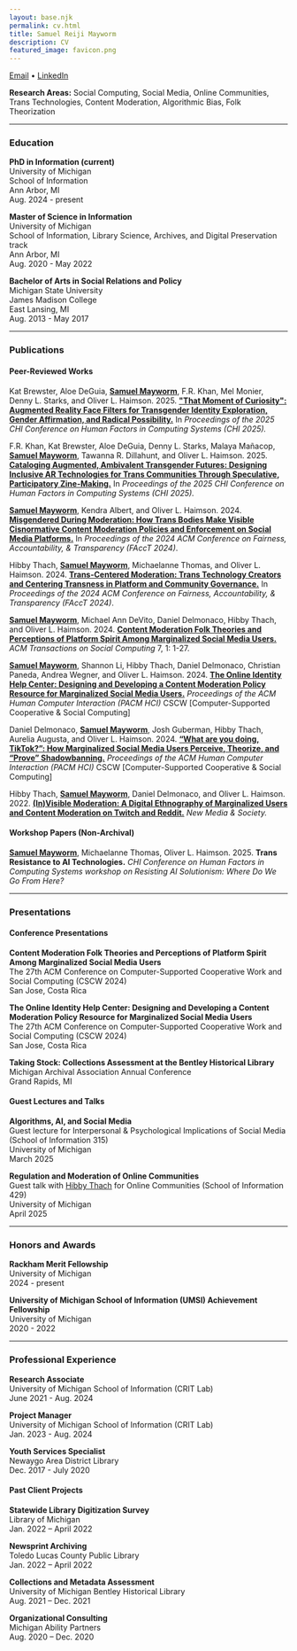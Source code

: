 ```yaml
---
layout: base.njk
permalink: cv.html
title: Samuel Reiji Mayworm
description: CV
featured_image: favicon.png
---
```

[Email](mayworms@umich.edu) • [LinkedIn](https://www.linkedin.com/in/sammayworm/)

**Research Areas:** Social Computing, Social Media, Online Communities, Trans Technologies, Content Moderation, Algorithmic Bias, Folk Theorization

---

### Education
**PhD in Information (current)**  
University of Michigan  
School of Information  
Ann Arbor, MI  
Aug. 2024 - present  

**Master of Science in Information**  
University of Michigan  
School of Information, Library Science, Archives, and Digital Preservation track  
Ann Arbor, MI  
Aug. 2020 - May 2022  

**Bachelor of Arts in Social Relations and Policy**  
Michigan State University  
James Madison College  
East Lansing, MI  
Aug. 2013 - May 2017  

---

### Publications 
#### Peer-Reviewed Works
Kat Brewster, Aloe DeGuia, <b><u>Samuel Mayworm</u></b>, F.R. Khan, Mel Monier, Denny L. Starks, and Oliver L. Haimson. 2025. <a href="https://deepblue.lib.umich.edu/handle/2027.42/196550" target="_blank"><b>"That Moment of Curiosity": Augmented Reality Face Filters for Transgender Identity Exploration, Gender Affirmation, and Radical Possibility.</b></a> In <i>Proceedings of the 2025 CHI Conference on Human Factors in Computing Systems (CHI 2025).</i>  


F.R. Khan, Kat Brewster, Aloe DeGuia, Denny L. Starks, Malaya Mañacop, <b><u>Samuel Mayworm</u></b>, Tawanna R. Dillahunt, and Oliver L. Haimson. 2025. <a href="https://deepblue.lib.umich.edu/handle/2027.42/196549" target="_blank"><b>Cataloging Augmented, Ambivalent Transgender Futures: Designing Inclusive AR Technologies for Trans Communities Through Speculative, Participatory Zine-Making.</b></a> In <i>Proceedings of the 2025 CHI Conference on Human Factors in Computing Systems (CHI 2025).</i>  

<b><u>Samuel Mayworm</u></b>, Kendra Albert, and Oliver L. Haimson. 2024. <a href="https://doi.org/10.1145/3630106.3658907" target="_blank"><b>Misgendered During Moderation: How Trans Bodies Make Visible Cisnormative Content Moderation Policies and Enforcement on Social Media Platforms.</b></a> In <i>Proceedings of the 2024 ACM Conference on Fairness, Accountability, & Transparency (FAccT 2024)</i>.  

Hibby Thach, <b><u>Samuel Mayworm</u></b>, Michaelanne Thomas, and Oliver L. Haimson. 2024. <a href="https://doi.org/10.1145/3630106.3658909" target="_blank"><b>Trans-Centered Moderation: Trans Technology Creators and Centering Transness in Platform and Community Governance.</b></a> In <i>Proceedings of the 2024 ACM Conference on Fairness, Accountability, & Transparency (FAccT 2024)</i>.  

<b><u>Samuel Mayworm</u></b>, Michael Ann DeVito, Daniel Delmonaco, Hibby Thach, and Oliver L. Haimson. 2024. <a href="https://doi.org/10.1145/3632741" target="_blank"><b>Content Moderation Folk Theories and Perceptions of Platform Spirit Among Marginalized Social Media Users.</b></a> <i>ACM Transactions on Social Computing</i> 7, 1: 1-27.  

<b><u>Samuel Mayworm</u></b>, Shannon Li, Hibby Thach, Daniel Delmonaco, Christian Paneda, Andrea Wegner, and Oliver L. Haimson. 2024. <a href="https://doi.org/10.1145/3637406" target="_blank"><b>The Online Identity Help Center: Designing and Developing a Content Moderation Policy Resource for Marginalized Social Media Users.</b></a> <i>Proceedings of the ACM Human Computer Interaction (PACM HCI)</i> CSCW [Computer-Supported Cooperative & Social Computing]  

Daniel Delmonaco, <b><u>Samuel Mayworm</u></b>, Josh Guberman, Hibby Thach, Aurelia Augusta, and Oliver L. Haimson. 2024. <a href="https://doi.org/10.1145/3637431" target="_blank"><b>“What are you doing, TikTok?”: How Marginalized Social Media Users Perceive, Theorize, and “Prove” Shadowbanning.</b></a> <i>Proceedings of the ACM Human Computer Interaction (PACM HCI)</i> CSCW [Computer-Supported Cooperative & Social Computing]  

Hibby Thach, <b><u>Samuel Mayworm</u></b>, Daniel Delmonaco, and Oliver L. Haimson. 2022. <a href="https://doi.org/10.1177/14614448221109804" target="_blank"><b>(In)Visible Moderation: A Digital Ethnography of Marginalized Users and Content Moderation on Twitch and Reddit.</b></a> <i>New Media & Society.</i>  

#### Workshop Papers (Non-Archival)
<b><u>Samuel Mayworm</u></b>, Michaelanne Thomas, Oliver L. Haimson. 2025. <b>Trans Resistance to AI Technologies.</b> <i>CHI
Conference on Human Factors in Computing Systems workshop on Resisting AI Solutionism: Where Do We Go From Here?</i>

---  

### Presentations   
#### Conference Presentations  
**Content Moderation Folk Theories and Perceptions of Platform Spirit Among Marginalized Social Media Users**  
The 27th ACM Conference on Computer-Supported Cooperative Work and Social Computing (CSCW 2024)  
San Jose, Costa Rica

**The Online Identity Help Center: Designing and Developing a Content Moderation Policy Resource for Marginalized Social Media Users**  
The 27th ACM Conference on Computer-Supported Cooperative Work and Social Computing (CSCW 2024)  
San Jose, Costa Rica

**Taking Stock: Collections Assessment at the Bentley Historical Library**  
Michigan Archival Association Annual Conference  
Grand Rapids, MI  

#### Guest Lectures and Talks  
**Algorithms, AI, and Social Media**    
Guest lecture for Interpersonal & Psychological Implications of Social Media (School of Information 315)   
University of Michigan  
March 2025  

**Regulation and Moderation of Online Communities**  
Guest talk with <a href="https://www.hibbythach.com" target="_blank">Hibby Thach</a> for Online Communities (School of Information 429)  
University of Michigan  
April 2025  

---

### Honors and Awards
**Rackham Merit Fellowship**  
University of Michigan  
2024 - present

**University of Michigan School of Information (UMSI) Achievement Fellowship**  
University of Michigan  
2020 - 2022  

---

### Professional Experience
**Research Associate**  
University of Michigan School of Information (CRIT Lab)  
June 2021 - Aug. 2024

**Project Manager**  
University of Michigan School of Information (CRIT Lab)  
Jan. 2023 - Aug. 2024

**Youth Services Specialist**  
Newaygo Area District Library  
Dec. 2017 - July 2020

#### Past Client Projects
**Statewide Library Digitization Survey**  
Library of Michigan  
Jan. 2022 – April 2022

**Newsprint Archiving**  
Toledo Lucas County Public Library  
Jan. 2022 – April 2022

**Collections and Metadata Assessment**  
University of Michigan Bentley Historical Library  
Aug. 2021 – Dec. 2021

**Organizational Consulting**  
Michigan Ability Partners  
Aug. 2020 – Dec. 2020